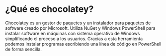 # ¿Qué es chocolatey?
Chocolatey es un gestor de paquetes y un instalador para paquetes de software creado por Microsoft.
Utiliza NuGet y Windows PowerShell para instalar software en máquinas con sistema operativo de Windows simplificando el proceso a los usuarios.
Gracias a esta herramienta podemos instalar programas escribiendo una línea de código en PowerShell de forma sencilla.
